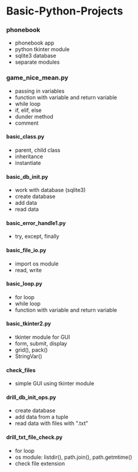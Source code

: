 # Basic-Python-Projects

### phonebook

* phonebook app
* python tkinter module
* sqlite3 database
* separate modules

### game_nice_mean.py

* passing in variables
* function with variable and return variable
* while loop
* if, elif, else
* dunder method
* comment

#### basic_class.py

* parent, child class
* inheritance
* instantiate

#### basic_db_init.py

* work with database (sqlite3)
* create database
* add data
* read data

#### basic_error_handle1.py

* try, except, finally

#### basic_file_io.py

* import os module
* read, write

#### basic_loop.py

* for loop
* while loop
* function with variable and return variable

#### basic_tkinter2.py

* tkinter module for GUI
* form, submit, display
* grid(), pack()
* StringVar()

#### check_files

* simple GUI using tkinter module

#### drill_db_init_ops.py

* create database
* add data from a tuple
* read data with files with ".txt"

#### drill_txt_file_check.py

* for loop
* os module: listdir(), path.join(), path.getmtime()
* check file extension